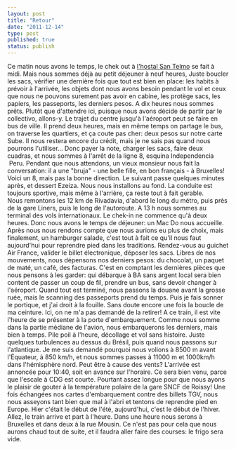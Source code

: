 ```yaml
---
layout: post
title: "Retour"
date: "2011-12-14"
type: post
published: true
status: publish
---
```


Ce matin nous avons le temps, le chek out à [l'hostal San Telmo](http://www.elhostaldesantelmo.com/) se fait à midi. Mais nous sommes déjà au petit déjeuner à neuf heures, Juste boucler les sacs, vérifier une dernière fois que tout est bien en place: les habits à prévoir à l'arrivée, les objets dont nous avons besoin pendant le vol et ceux que nous ne pouvons surement pas avoir en cabine, les protège sacs, les papiers, les passeports, les derniers pesos. A dix heures nous sommes prêts. Plutôt que d'attendre ici, puisque nous avons décide de partir par le collectivo, allons-y. Le trajet du centre jusqu'à l'aéroport peut se faire en bus de ville. Il prend deux heures, mais en même temps on partage le bus, on traverse les quartiers, et ça coute pas cher: deux pesos sur notre carte Sube. Il nous restera encore du crédit, mais je ne sais pas quand nous pourrons l'utiliser... Donc payer la note, charger les sacs, faire deux cuadras, et nous sommes à l'arrêt de la ligne 8, esquina Independencia  Peru. Pendant que nous attendons, un vieux monsieur nous fait la conversation: il a une "bruja" - une belle fille, en bon français - à Bruxelles! Voici un 8, mais pas la bonne direction. Le suivant passe quelques minutes après, et dessert Ezeiza. Nous nous installons au fond. La conduite est toujours sportive, mais même à l'arrière, ça reste tout à fait gerable. Nous remontons les 12 km de Rivadavia, d'abord le long du métro, puis près de la gare Liners, puis le long de l'autoroute. A 13 h nous sommes au terminal des vols internationaux. Le chek-in ne commence qu'à deux heures. Donc nous avons le temps de déjeuner: un Mac Do nous accueille. Après nous nous rendons compte que nous aurions eu plus de choix, mais finalement, un hamburger salade, c'est tout à fait ce qu'il nous faut aujourd'hui pour reprendre pied dans les traditions. Rendez-vous au guichet Air France, valider le billet électronique, déposer les sacs. Libres de nos mouvements, nous dépensons nos derniers pesos: du chocolat, un paquet de maté, un café, des facturas. C'est en comptant les dernières pièces que nous pensons à les garder: qui débarque à BA sans argent local sera bien content de passer un coup de fil, prendre un bus, sans devoir changer à l'aéroport. Quand tout est terminé, nous passons la douane avant la grosse ruée, mais le scanning des passeports prend du temps. Puis je fais sonner le portique, et j'ai droit à la fouille. Sans doute encore une fois la boucle de ma ceinture. Ici, on ne m'a pas demandé de la retirer! A ce train, il est vite l'heure de se présenter à la porte d'embarquement. Comme nous somme dans la partie médiane de l'avion, nous embarquerons les derniers, mais bien à temps. Pile poil à l'heure, décollage et vol sans histoire. Juste quelques turbulences au dessus du Brésil, puis quand nous passons sur l'atlantique. Je me suis demandé pourquoi nous volions à 8500 m avant l'Équateur, à 850 km/h, et nous sommes passes à 11000 m et 1000km/h dans l'hémisphère nord. Peut être à cause des vents? L'arrivée est annoncée pour 10:40, soit en avance sur l'horaire. Ce sera bien venu, parce que l'escale à CDG est courte. Pourtant assez longue pour que nous ayons le plaisir de gouter à la température polaire de la gare SNCF de Roissy! Une fois échangées nos cartes d'embarquement contre des billets TGV, nous nous asseyons tant bien que mal à l'abri et tentons de reprendre pied en Europe. Hier c'était le début de l'été, aujourd'hui, c'est le début de l'hiver. Allez, le train arrive et part à l'heure. Dans une heure nous serons à Bruxelles et dans deux à la rue Mousin. Ce n'est pas pour cela que nous aurons chaud tout de suite, et il faudra aller faire des courses: le frigo sera vide.
